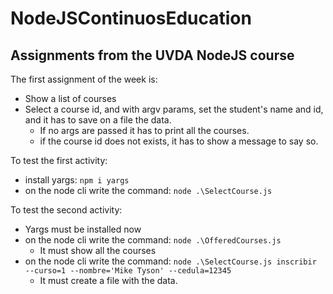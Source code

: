# NodeJSContinuosEducation
## Assignments from the UVDA NodeJS course

The first assignment of the week is:
   - Show a list of courses
   - Select a course id, and with argv params, set the student's name and id, and it has to save on a file the data.
      - If no args are passed it has to print all the courses.
      - if the course id does not exists, it has to show a message to say so.

To test the first activity:
   - install yargs:
      ```npm i yargs```
   - on the node cli write the command:
      ```node .\SelectCourse.js```

To test the second activity:
   - Yargs must be installed now
   - on the node cli write the command:
      ```node .\OfferedCourses.js```
      - It must show all the courses
   - on the node cli write the command:
      ```node .\SelectCourse.js inscribir --curso=1 --nombre='Mike Tyson' --cedula=12345```
      - It must create a file with the data.
